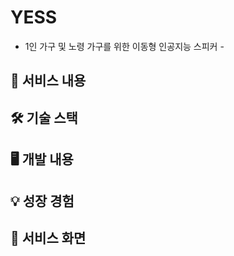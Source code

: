 # YESS
- 1인 가구 및 노령 가구를 위한 이동형 인공지능 스피커 -


## 📜 서비스 내용


## 🛠 기술 스택

## 🖥 개발 내용

## 💡 성장 경험

## 👀 서비스 화면
